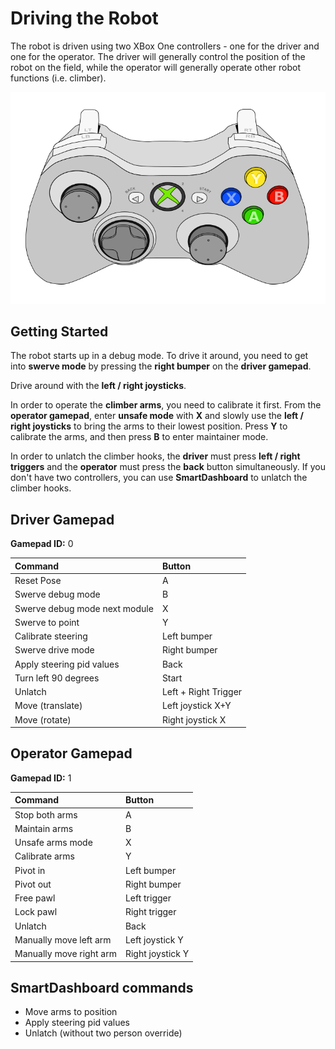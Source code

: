 # Driving the Robot

The robot is driven using two XBox One controllers - one for the driver and one for the operator. The driver will generally control the position of the robot on the field, while the operator will generally operate other robot functions (i.e. climber).

![XBox One controller](./images/xboxone-controller.png)

## Getting Started

The robot starts up in a debug mode. To drive it around, you need to get into **swerve mode** by pressing the **right bumper** on the **driver gamepad**.

Drive around with the **left / right joysticks**.

In order to operate the **climber arms**, you need to calibrate it first. From the **operator gamepad**, enter **unsafe mode** with **X** and slowly use the **left / right joysticks** to bring the arms to their lowest position. Press **Y** to calibrate the arms, and then press **B** to enter maintainer mode.

In order to unlatch the climber hooks, the **driver** must press **left / right triggers** and the **operator** must press the **back** button simultaneously. If you don't have two controllers, you can use **SmartDashboard** to unlatch the climber hooks.

## Driver Gamepad

**Gamepad ID:** 0

| Command | Button |
| :-- | :-- |
| Reset Pose | A |
| Swerve debug mode | B |
| Swerve debug mode next module | X |
| Swerve to point | Y |
| Calibrate steering | Left bumper |
| Swerve drive mode | Right bumper |
| Apply steering pid values | Back |
| Turn left 90 degrees | Start |
| Unlatch | Left + Right Trigger |
| Move (translate) | Left joystick X+Y |
| Move (rotate) | Right joystick X |

## Operator Gamepad

**Gamepad ID:** 1

| Command | Button |
| :-- | :-- |
| Stop both arms | A |
| Maintain arms | B |
| Unsafe arms mode | X |
| Calibrate arms | Y |
| Pivot in | Left bumper |
| Pivot out | Right bumper |
| Free pawl | Left trigger |
| Lock pawl | Right trigger |
| Unlatch | Back |
| Manually move left arm | Left joystick Y |
| Manually move right arm | Right joystick Y |

## SmartDashboard commands

* Move arms to position
* Apply steering pid values
* Unlatch (without two person override)
